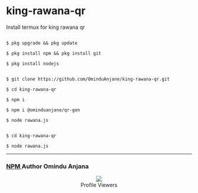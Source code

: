 # king-rawana-qr
Install termux for king rawana qr
```

$ pkg upgrade && pkg update

$ pkg install npm && pkg install git

$ pkg install nodejs

```

```

$ git clone https://github.com/OminduAnjane/king-rawana-qr.git

$ cd king-rawana-qr

$ npm i

$ npm i @ominduanjane/qr-gen

$ node rawana.js

```

```

$ cd king-rawana-qr

$ node rawana.js

```

***
### <a href="https://www.npmjs.com/package/@ominduanjane/qr-gen">NPM </a>Author Omindu Anjana
<div align="center"><img src="https://profile-counter.glitch.me/OminduAnjane/count.svg" /><br>Profile Viewers</div>

